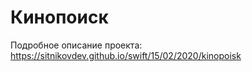 # Кинопоиск

Подробное описание проекта:
https://sitnikovdev.github.io/swift/15/02/2020/kinopoisk



